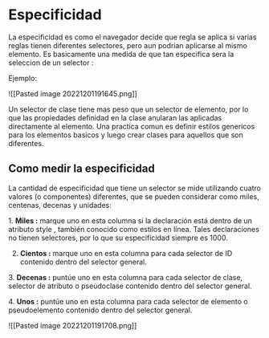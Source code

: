 # Especificidad

La especificidad es como el navegador decide que regla se aplica si varias reglas tienen diferentes selectores, pero aun podrian aplicarse al mismo elemento. Es basicamente una medida de que tan especifica sera la seleccion de un selector :

Ejemplo:

![[Pasted image 20221201191645.png]]

Un selector de clase tiene mas peso que un selector de elemento, por lo que las propiedades definidad en la clase anularan las aplicadas directamente al elemento. Una practica comun es definir estilos genericos para los elementos basicos y luego crear clases para aquellos que son diferentes.
## Como medir la especificidad
La cantidad de especificidad que tiene un selector se mide utilizando cuatro valores (o componentes) diferentes, que se pueden considerar como miles, centenas, decenas y unidades:

1. **Miles :** marque uno en esta columna si la declaración está dentro de un atributo style , también conocido como estilos en línea. Tales declaraciones no tienen selectores, por lo que su especificidad siempre es 1000.

2. **Cientos :** marque uno en esta columna para cada selector de ID contenido dentro del selector general.

3. **Decenas :** puntúe uno en esta columna para cada selector de clase, selector de atributo o pseudoclase contenido dentro del selector general.

4. **Unos :** puntúe uno en esta columna para cada selector de elemento o pseudoelemento contenido dentro del selector general.

![[Pasted image 20221201191708.png]]